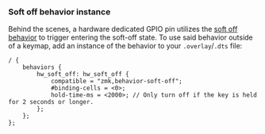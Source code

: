 ### Soft off behavior instance

Behind the scenes, a hardware dedicated GPIO pin utilizes the [soft off behavior](../../keymaps/behaviors/soft-off.md) to trigger entering the soft-off state. To use said behavior outside of a keymap, add an instance of the behavior to your `.overlay`/`.dts` file:

```dts
/ {
    behaviors {
        hw_soft_off: hw_soft_off {
            compatible = "zmk,behavior-soft-off";
            #binding-cells = <0>;
            hold-time-ms = <2000>; // Only turn off if the key is held for 2 seconds or longer.
        };
    };
};
```
